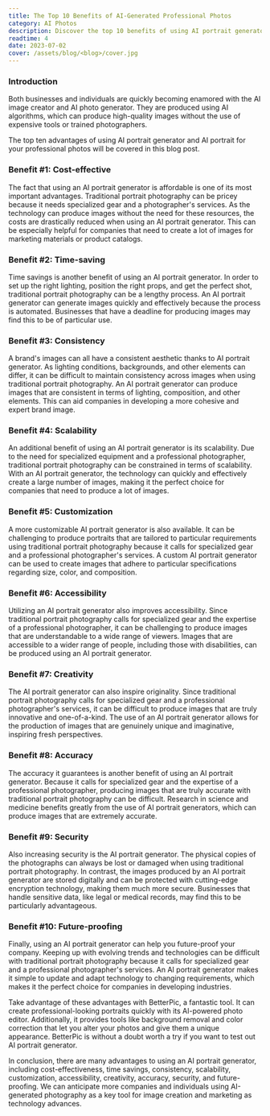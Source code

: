 ```yaml
---
title: The Top 10 Benefits of AI-Generated Professional Photos
category: AI Photos
description: Discover the top 10 benefits of using AI portrait generators for professional photos.
readtime: 4
date: 2023-07-02
cover: /assets/blog/<blog>/cover.jpg
---
```

### Introduction
Both businesses and individuals are quickly becoming enamored with the AI image creator and AI photo generator. They are produced using AI algorithms, which can produce high-quality images without the use of expensive tools or trained photographers.

The top ten advantages of using AI portrait generator and AI portrait for your professional photos will be covered in this blog post.

### Benefit #1: Cost-effective
The fact that using an AI portrait generator is affordable is one of its most important advantages. Traditional portrait photography can be pricey because it needs specialized gear and a photographer's services. As the technology can produce images without the need for these resources, the costs are drastically reduced when using an AI portrait generator. This can be especially helpful for companies that need to create a lot of images for marketing materials or product catalogs.

### Benefit #2: Time-saving
Time savings is another benefit of using an AI portrait generator. In order to set up the right lighting, position the right props, and get the perfect shot, traditional portrait photography can be a lengthy process. An AI portrait generator can generate images quickly and effectively because the process is automated.
Businesses that have a deadline for producing images may find this to be of particular use.

### Benefit #3: Consistency
A brand's images can all have a consistent aesthetic thanks to AI portrait generator. As lighting conditions, backgrounds, and other elements can differ, it can be difficult to maintain consistency across images when using traditional portrait photography. An AI portrait generator can produce images that are consistent in terms of lighting, composition, and other elements. This can aid companies in developing a more cohesive and expert brand image.

### Benefit #4: Scalability
An additional benefit of using an AI portrait generator is its scalability. Due to the need for specialized equipment and a professional photographer, traditional portrait photography can be constrained in terms of scalability. With an AI portrait generator, the technology can quickly and effectively create a large number of images, making it the perfect choice for companies that need to produce a lot of images.

### Benefit #5: Customization
A more customizable AI portrait generator is also available. It can be challenging to produce portraits that are tailored to particular requirements using traditional portrait photography because it calls for specialized gear and a professional photographer's services. A custom AI portrait generator can be used to create images that adhere to particular specifications regarding size, color, and composition.

### Benefit #6: Accessibility
Utilizing an AI portrait generator also improves accessibility.
Since traditional portrait photography calls for specialized gear and the expertise of a professional photographer, it can be challenging to produce images that are understandable to a wide range of viewers.
Images that are accessible to a wider range of people, including those with disabilities, can be produced using an AI portrait generator.

### Benefit #7: Creativity
The AI portrait generator can also inspire originality. Since traditional portrait photography calls for specialized gear and a professional photographer's services, it can be difficult to produce images that are truly innovative and one-of-a-kind. The use of an AI portrait generator allows for the production of images that are genuinely unique and imaginative, inspiring fresh perspectives.

### Benefit #8: Accuracy
The accuracy it guarantees is another benefit of using an AI portrait generator. Because it calls for specialized gear and the expertise of a professional photographer, producing images that are truly accurate with traditional portrait photography can be difficult. Research in science and medicine benefits greatly from the use of AI portrait generators, which can produce images that are extremely accurate.

### Benefit #9: Security
Also increasing security is the AI portrait generator. The physical copies of the photographs can always be lost or damaged when using traditional portrait photography. In contrast, the images produced by an AI portrait generator are stored digitally and can be protected with cutting-edge encryption technology, making them much more secure. Businesses that handle sensitive data, like legal or medical records, may find this to be particularly advantageous.

### Benefit #10: Future-proofing
Finally, using an AI portrait generator can help you future-proof your company. Keeping up with evolving trends and technologies can be difficult with traditional portrait photography because it calls for specialized gear and a professional photographer's services.
An AI portrait generator makes it simple to update and adapt technology to changing requirements, which makes it the perfect choice for companies in developing industries.

Take advantage of these advantages with BetterPic, a fantastic tool.
It can create professional-looking portraits quickly with its AI-powered photo editor.
Additionally, it provides tools like background removal and color correction that let you alter your photos and give them a unique appearance.
BetterPic is without a doubt worth a try if you want to test out AI portrait generator.

In conclusion, there are many advantages to using an AI portrait generator, including cost-effectiveness, time savings, consistency, scalability, customization, accessibility, creativity, accuracy, security, and future-proofing. We can anticipate more companies and individuals using AI-generated photography as a key tool for image creation and marketing as technology advances.